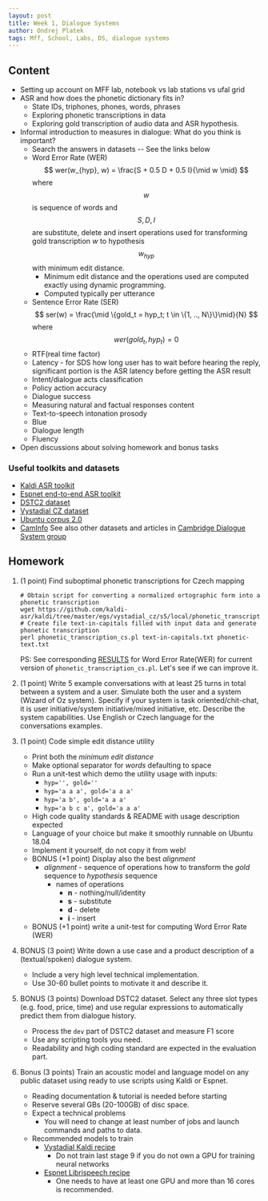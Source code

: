 ```yaml
---
layout: post
title: Week 1, Dialogue Systems
author: Ondrej Platek
tags: Mff, School, Labs, DS, dialogue systems
---
```



## Content

- Setting up account on MFF lab, notebook vs lab stations vs ufal grid
- ASR and how does the phonetic dictionary fits in?
    - State IDs, triphones, phones, words, phrases
    - Exploring phonetic transcriptions in data
    - Exploring gold transcription of audio data and ASR hypothesis.
- Informal introduction to measures in dialogue: What do you think is important?
    - Search the answers in datasets -- See the links below
    - Word Error Rate (WER) $$ wer(w_{hyp}, w) = \frac{S + 0.5 D + 0.5 I}{\mid w \mid} $$ where $$ w $$ is sequence of words and $$S, D, I$$ are substitute, delete and insert operations used for transforming gold transcription *w* to hypothesis $$ w_{hyp} $$ with minimum edit distance.
        - Minimum edit distance and the operations used are computed exactly using dynamic programming.
        - Computed typically per utterance
    - Sentence Error Rate (SER) $$ ser(w) = \frac{\mid \{gold_t = hyp_t; t \in \{1, .., N\}\}\mid}{N} $$ where $$ wer(gold_t, hyp_t) =  0 $$
    - RTF(real time factor)
    - Latency - for SDS how long user has to wait before hearing the reply, significant portion is the ASR latency before getting the ASR result
    - Intent/dialogue acts classification
    - Policy action accuracy
    - Dialogue success
    - Measuring natural and factual responses content
    - Text-to-speech intonation prosody
    - Blue
    - Dialogue length
    - Fluency
- Open discussions about solving homework and bonus tasks


### Useful toolkits and datasets
- [Kaldi ASR toolkit](https://github.com/kaldi-asr/kaldi)
- [Espnet end-to-end ASR toolkit](https://github.com/espnet/espnet)
- [DSTC2 dataset](http://camdial.org/~mh521/dstc/)
- [Vystadial CZ dataset](https://lindat.mff.cuni.cz/repository/xmlui/handle/11858/00-097C-0000-0023-4670-6)
- [Ubuntu corpus 2.0](https://github.com/rkadlec/ubuntu-ranking-dataset-creator)
- [CamInfo](http://camdial.org/~pfb30/caminfo/sfx-restaurant.json) See also other datasets and articles in [Cambridge Dialogue System group](http://dialogue.mi.eng.cam.ac.uk/index.php/data/)

## Homework

1. (1 point) Find suboptimal phonetic transcriptions for Czech mapping

    ```
    # Obtain script for converting a normalized ortographic form into a phonetic transcription
    wget https://github.com/kaldi-asr/kaldi/tree/master/egs/vystadial_cz/s5/local/phonetic_transcription_cs.pl
    # Create file text-in-capitals filled with input data and generate phonetic transcription
    perl phonetic_transcription_cs.pl text-in-capitals.txt phonetic-text.txt
    ```

    PS: See corresponding [RESULTS](https://github.com/kaldi-asr/kaldi/tree/master/egs/vystadial_cz/s5b/RESULTS) for Word Error Rate(WER) for current version of `phonetic_transcription_cs.pl`.
    Let's see if we can improve it.

2. (1 point) Write 5 example conversations with at least 25 turns in total between a system and a user.
    Simulate both the user and a system (Wizard of Oz system).
    Specify if your system is task oriented/chit-chat, it is user initiative/system initiative/mixed initiative, etc.
    Describe the system capabilities. Use English or Czech language for the conversations examples.

3.  (1 point) Code simple edit distance utility
    - Print both the *minimum edit distance*
    - Make optional separator for *words* defaulting to space
    - Run a unit-test which demo the utility usage with inputs:
        - `hyp='', gold=''`
        - `hyp='a a a', gold='a a a'`
        - `hyp='a b', gold='a a a'`
        - `hyp='a b c a', gold='a a a'`
    - High code quality standards & README with usage description expected
    - Language of your choice but make it smoothly runnable on Ubuntu 18.04
    - Implement it yourself, do not copy it from web!
    - BONUS (+1 point) Display also the best *alignment*
        - *alignment* - sequence of operations how to transform the *gold* sequence to *hypothesis* sequence
            - names of operations
                - **n** - nothing/null/identity
                - **s** - substitute
                - **d** - delete
                - **i** - insert
    - BONUS (+1 point) write a unit-test for computing Word Error Rate (WER)

4. BONUS (3 point) Write down a use case and a product description of a (textual/spoken) dialogue system.
    - Include a very high level technical implementation.
    - Use 30-60 bullet points to motivate it and describe it.

5. BONUS (3 points) Download DSTC2 dataset. Select any three slot types (e.g. food, price, time) and use regular expressions to automatically predict them from dialogue history.
    - Process the `dev` part of DSTC2 dataset and measure F1 score
    - Use any scripting tools you need.
    - Readability and high coding standard are expected in the evaluation part.
6. Bonus (3 points) Train an acoustic model and language model on any public dataset using ready to use scripts using Kaldi or Espnet.
    - Reading documentation & tutorial is needed before starting
    - Reserve several GBs (20-100GB) of disc space.
    - Expect a technical problems
        - You will need to change at least number of jobs and launch commands and paths to data.
    - Recommended models to train
        - [Vystadial Kaldi recipe](https://github.com/kaldi-asr/kaldi/tree/master/egs/vystadial_cz/s5b)
            - Do not train last stage 9 if you do not own a GPU for training neural networks
        - [Espnet Librispeech recipe](https://github.com/espnet/espnet/blob/master/egs/librispeech/asr1/run.sh)
            - One needs to have at least one GPU and more than 16 cores is recommended.
